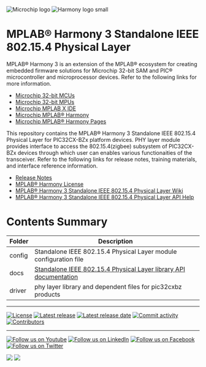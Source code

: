 ﻿![Microchip logo](https://raw.githubusercontent.com/wiki/Microchip-MPLAB-Harmony/Microchip-MPLAB-Harmony.github.io/images/microchip_logo.png)
![Harmony logo small](https://raw.githubusercontent.com/wiki/Microchip-MPLAB-Harmony/Microchip-MPLAB-Harmony.github.io/images/microchip_mplab_harmony_logo_small.png)

# MPLAB® Harmony 3 Standalone IEEE 802.15.4 Physical Layer

MPLAB® Harmony 3 is an extension of the MPLAB® ecosystem for creating embedded firmware solutions for Microchip 32-bit SAM and PIC® microcontroller and microprocessor devices.  Refer to the following links for more information.

- [Microchip 32-bit MCUs](https://www.microchip.com/design-centers/32-bit)
- [Microchip 32-bit MPUs](https://www.microchip.com/design-centers/32-bit-mpus)
- [Microchip MPLAB X IDE](https://www.microchip.com/mplab/mplab-x-ide)
- [Microchip MPLAB® Harmony](https://www.microchip.com/mplab/mplab-harmony)
- [Microchip MPLAB® Harmony Pages](https://microchip-mplab-harmony.github.io/)

This repository contains the MPLAB® Harmony 3 Standalone IEEE 802.15.4 Physical Layer for PIC32CX-BZx platform devices. 
PHY layer module provides interface to access the 802.15.4(zigbee) subsystem of PIC32CX-BZx devices through which user can enables 
various functionaities of the transceiver. Refer to
the following links for release notes, training materials, and interface
reference information.

- [Release Notes](./release_notes.md)
- [MPLAB® Harmony License](mplab_harmony_license.md)
- [MPLAB® Harmony 3 Standalone IEEE 802.15.4 Physical Layer Wiki](https://github.com/Microchip-MPLAB-Harmony/wireless_15_4_phy/wiki)
- [MPLAB® Harmony 3 Standalone IEEE 802.15.4 Physical Layer API Help](https://onlinedocs.microchip.com/oxy/GUID-064E0446-1800-4952-AC2C-15F8AFAB1DA2-en-US-4/index.html)

# Contents Summary

| Folder     | Description                                                       |
| -----------| ------------------------------------------------------------------|
| config     | Standalone IEEE 802.15.4 Physical Layer module configuration file |
| docs       | [Standalone IEEE 802.15.4 Physical Layer library API documentation](https://onlinedocs.microchip.com/oxy/GUID-064E0446-1800-4952-AC2C-15F8AFAB1DA2-en-US-4/index.html) |
| driver     | phy layer library and dependent files for pic32cxbz products     |


____

[![License](https://img.shields.io/badge/license-Harmony%20license-orange.svg)](https://github.com/Microchip-MPLAB-Harmony/wireless_15_4_phy/blob/master/mplab_harmony_license.md)
[![Latest release](https://img.shields.io/github/release/Microchip-MPLAB-Harmony/wireless_15_4_phy.svg)](https://github.com/Microchip-MPLAB-Harmony/wireless_15_4_phy/releases/latest)
[![Latest release date](https://img.shields.io/github/release-date/Microchip-MPLAB-Harmony/wireless_15_4_phy.svg)](https://github.com/Microchip-MPLAB-Harmony/wireless_15_4_phy/releases/latest)
[![Commit activity](https://img.shields.io/github/commit-activity/y/Microchip-MPLAB-Harmony/wireless_15_4_phy.svg)](https://github.com/Microchip-MPLAB-Harmony/wireless_15_4_phy/graphs/commit-activity)
[![Contributors](https://img.shields.io/github/contributors-anon/Microchip-MPLAB-Harmony/wireless_15_4_phy.svg)]()

____

[![Follow us on Youtube](https://img.shields.io/badge/Youtube-Follow%20us%20on%20Youtube-red.svg)](https://www.youtube.com/user/MicrochipTechnology)
[![Follow us on LinkedIn](https://img.shields.io/badge/LinkedIn-Follow%20us%20on%20LinkedIn-blue.svg)](https://www.linkedin.com/company/microchip-technology)
[![Follow us on Facebook](https://img.shields.io/badge/Facebook-Follow%20us%20on%20Facebook-blue.svg)](https://www.facebook.com/microchiptechnology/)
[![Follow us on Twitter](https://img.shields.io/twitter/follow/MicrochipTech.svg?style=social)](https://twitter.com/MicrochipTech)

[![](https://img.shields.io/github/stars/Microchip-MPLAB-Harmony/wireless_15_4_phy.svg?style=social)]()
[![](https://img.shields.io/github/watchers/Microchip-MPLAB-Harmony/wireless_15_4_phy.svg?style=social)]()


